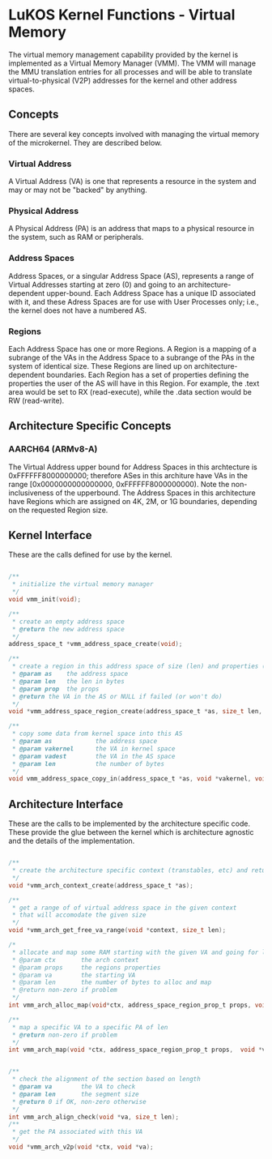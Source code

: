# LuKOS Kernel Functions - Virtual Memory
The virtual memory management capability provided by the kernel is implemented as a Virtual Memory Manager (VMM). The VMM will manage the MMU translation entries for all processes and will be able to translate virtual-to-physical (V2P) addresses for the kernel and other address spaces.

## Concepts
There are several key concepts involved with managing the virtual memory of the microkernel. They are described below.

### Virtual Address
A Virtual Address (VA) is one that represents a resource in the system and may or may not be "backed" by anything.

### Physical Address
A Physical Address (PA) is an address that maps to a physical resource in the system, such as RAM or peripherals.

### Address Spaces
Address Spaces, or a singular Address Space (AS), represents a range of Virtual Addresses starting at zero (0) and going to an architecture-dependent upper-bound. Each Address Space has a unique ID associated with it, and these Adress Spaces are for use with User Processes only; i.e., the kernel does not have a numbered AS. 

### Regions
Each Address Space has one or more Regions. A Region is a mapping of a subrange of the VAs in the Address Space to a subrange of the PAs in the system of identical size. These Regions are lined up on architecture-dependent boundaries. Each Region has a set of properties defining the properties the user of the AS will have in this Region. For example, the .text area would be set to RX (read-execute), while the .data section would be RW (read-write). 

## Architecture Specific Concepts
### AARCH64 (ARMv8-A)
The Virtual Address upper bound for Address Spaces in this archtecture is 0xFFFFFF8000000000; therefore ASes in this architure have VAs in the range [0x0000000000000000, 0xFFFFFF8000000000). Note the non-inclusiveness of the upperbound. The Address Spaces in this architecture have Regions which are assigned on 4K, 2M, or 1G boundaries, depending on the requested Region size. 

## Kernel Interface
These are the calls defined for use by the kernel. 
```c

/**
 * initialize the virtual memory manager
 */
void vmm_init(void);

/**
 * create an empty address space
 * @return the new address space
 */
address_space_t *vmm_address_space_create(void);

/**
 * create a region in this address space of size (len) and properties (prop) and return the resulting VA in that address space
 * @param as	the address space
 * @param len	the len in bytes
 * @param prop	the props
 * @return the VA in the AS or NULL if failed (or won't do)
 */
void *vmm_address_space_region_create(address_space_t *as, size_t len, address_space_region_prop_t prop); 

/**
 * copy some data from kernel space into this AS
 * @param as			the address space
 * @param vakernel		the VA in kernel space
 * @param vadest		the VA in the AS space
 * @param len			the number of bytes
 */
void vmm_address_space_copy_in(address_space_t *as, void *vakernel, void *vadest, size_t len);

```

## Architecture Interface
These are the calls to be implemented by the architecture specific code. These provide the glue between the kernel which is architecture agnostic and the details of the implementation.
```c

/**
 * create the architecture specific context (transtables, etc) and return a pointer in kernel VA space to it
 */
void *vmm_arch_context_create(address_space_t *as);

/**
 * get a range of of virtual address space in the given context
 * that will accomodate the given size
 */
void *vmm_arch_get_free_va_range(void *context, size_t len);

/* 
 * allocate and map some RAM starting with the given VA and going for len bytes
 * @param ctx		the arch context
 * @param props		the regions properties
 * @param va		the starting VA
 * @param len		the number of bytes to alloc and map
 * @return non-zero if problem
 */
int vmm_arch_alloc_map(void*ctx, address_space_region_prop_t props, void *va, size_t len);

/**
 * map a specific VA to a specific PA of len
 * @return non-zero if problem
 */
int vmm_arch_map(void *ctx, address_space_region_prop_t props,  void *va, void *pa, size_t len);


/** 
 * check the alignment of the section based on length
 * @param va		the VA to check
 * @param len		the segment size
 * @return 0 if OK, non-zero otherwise
 */
int vmm_arch_align_check(void *va, size_t len);
/**
 * get the PA associated with this VA
 */
void *vmm_arch_v2p(void *ctx, void *va);

```
